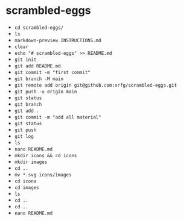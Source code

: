 # scrambled-eggs

- `cd scrambled-eggs/`
- `ls`
- `markdown-preview INSTRUCTIONS.md` 
- `clear`
- `echo "# scrambled-eggs" >> README.md`
- `git init`
- `git add README.md` 
- `git commit -m "first commit"`
- `git branch -M main`
- `git remote add origin git@github.com:xrfg/scrambled-eggs.git`
- `git push -u origin main`
- `git status`
- `git branch`
- `git add .`
- `git commit -m "add all material"`
- `git status`
- `git push`
- `git log`
- `ls`
- `nano README.md`
- `mkdir icons && cd icons`
- `mkdir images`
- `cd ..`
- `mv *.svg icons/images`
- `cd icons`
- `cd images`
- `ls`
- `cd ..`
- `cd ..`
- `nano README.md`
